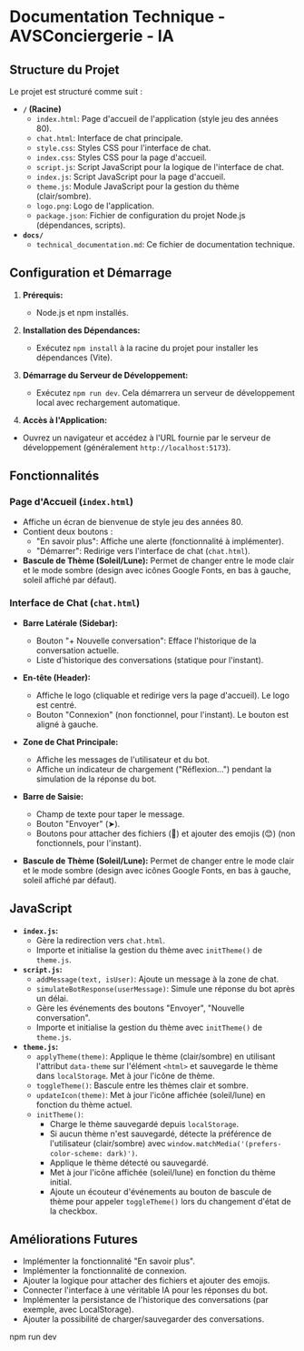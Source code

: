 # Documentation Technique - AVSConciergerie - IA

## Structure du Projet

Le projet est structuré comme suit :

-   **`/` (Racine)**
    -   `index.html`: Page d'accueil de l'application (style jeu des années 80).
    -   `chat.html`: Interface de chat principale.
    -   `style.css`: Styles CSS pour l'interface de chat.
    -   `index.css`: Styles CSS pour la page d'accueil.
    -   `script.js`: Script JavaScript pour la logique de l'interface de chat.
    -   `index.js`: Script JavaScript pour la page d'accueil.
    -   `theme.js`:  Module JavaScript pour la gestion du thème (clair/sombre).
    -   `logo.png`: Logo de l'application.
    -   `package.json`: Fichier de configuration du projet Node.js (dépendances, scripts).
-   **`docs/`**
    -   `technical_documentation.md`: Ce fichier de documentation technique.

## Configuration et Démarrage

1.  **Prérequis:**
    -   Node.js et npm installés.

2.  **Installation des Dépendances:**
    -   Exécutez `npm install` à la racine du projet pour installer les dépendances (Vite).

3.  **Démarrage du Serveur de Développement:**
    -   Exécutez `npm run dev`. Cela démarrera un serveur de développement local avec rechargement automatique.

4.  **Accès à l'Application:**
  - Ouvrez un navigateur et accédez à l'URL fournie par le serveur de développement (généralement `http://localhost:5173`).

## Fonctionnalités

### Page d'Accueil (`index.html`)

-   Affiche un écran de bienvenue de style jeu des années 80.
-   Contient deux boutons :
    -   "En savoir plus": Affiche une alerte (fonctionnalité à implémenter).
    -   "Démarrer": Redirige vers l'interface de chat (`chat.html`).
-   **Bascule de Thème (Soleil/Lune):** Permet de changer entre le mode clair et le mode sombre (design avec icônes Google Fonts, en bas à gauche, soleil affiché par défaut).

### Interface de Chat (`chat.html`)

-   **Barre Latérale (Sidebar):**
    -   Bouton "+ Nouvelle conversation": Efface l'historique de la conversation actuelle.
    -   Liste d'historique des conversations (statique pour l'instant).

-   **En-tête (Header):**
    -   Affiche le logo (cliquable et redirige vers la page d'accueil).  Le logo est centré.
    -   Bouton "Connexion" (non fonctionnel, pour l'instant). Le bouton est aligné à gauche.

-   **Zone de Chat Principale:**
    -   Affiche les messages de l'utilisateur et du bot.
    -   Affiche un indicateur de chargement ("Réflexion...") pendant la simulation de la réponse du bot.

-   **Barre de Saisie:**
    -   Champ de texte pour taper le message.
    -   Bouton "Envoyer" (➤).
    -   Boutons pour attacher des fichiers (📎) et ajouter des emojis (😊) (non fonctionnels, pour l'instant).
-   **Bascule de Thème (Soleil/Lune):** Permet de changer entre le mode clair et le mode sombre (design avec icônes Google Fonts, en bas à gauche, soleil affiché par défaut).

## JavaScript

-   **`index.js`:**
    -   Gère la redirection vers `chat.html`.
    -   Importe et initialise la gestion du thème avec `initTheme()` de `theme.js`.
-   **`script.js`:**
    -   `addMessage(text, isUser)`: Ajoute un message à la zone de chat.
    -   `simulateBotResponse(userMessage)`: Simule une réponse du bot après un délai.
    -   Gère les événements des boutons "Envoyer", "Nouvelle conversation".
    -   Importe et initialise la gestion du thème avec `initTheme()` de `theme.js`.
- **`theme.js`:**
    -   `applyTheme(theme)`: Applique le thème (clair/sombre) en utilisant l'attribut `data-theme` sur l'élément `<html>` et sauvegarde le thème dans `localStorage`. Met à jour l'icône de thème.
    -   `toggleTheme()`:  Bascule entre les thèmes clair et sombre.
    -   `updateIcon(theme)`: Met à jour l'icône affichée (soleil/lune) en fonction du thème actuel.
    -   `initTheme()`:
        -   Charge le thème sauvegardé depuis `localStorage`.
        -   Si aucun thème n'est sauvegardé, détecte la préférence de l'utilisateur (clair/sombre) avec `window.matchMedia('(prefers-color-scheme: dark)')`.
        -   Applique le thème détecté ou sauvegardé.
        -   Met à jour l'icône affichée (soleil/lune) en fonction du thème initial.
        -   Ajoute un écouteur d'événements au bouton de bascule de thème pour appeler `toggleTheme()` lors du changement d'état de la checkbox.

## Améliorations Futures

-   Implémenter la fonctionnalité "En savoir plus".
-   Implémenter la fonctionnalité de connexion.
-   Ajouter la logique pour attacher des fichiers et ajouter des emojis.
-   Connecter l'interface à une véritable IA pour les réponses du bot.
-   Implémenter la persistance de l'historique des conversations (par exemple, avec LocalStorage).
-   Ajouter la possibilité de charger/sauvegarder des conversations.
</boltArtifact>

  <boltAction type="start">npm run dev
